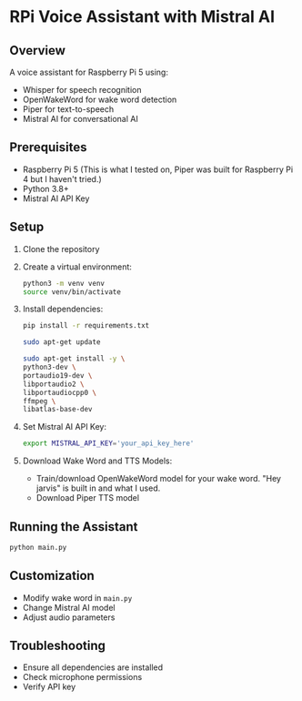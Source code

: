 # RPi Voice Assistant with Mistral AI

## Overview

A voice assistant for Raspberry Pi 5 using:

- Whisper for speech recognition
- OpenWakeWord for wake word detection
- Piper for text-to-speech
- Mistral AI for conversational AI

## Prerequisites

- Raspberry Pi 5 (This is what I tested on, Piper was built for Raspberry Pi 4 but I haven't tried.)
- Python 3.8+
- Mistral AI API Key

## Setup

1. Clone the repository
2. Create a virtual environment:

   ```bash
   python3 -m venv venv
   source venv/bin/activate
   ```

3. Install dependencies:

   ```bash
   pip install -r requirements.txt
   ```

   ```bash
   sudo apt-get update

   ```  
   ```bash
   sudo apt-get install -y \
   python3-dev \
   portaudio19-dev \
   libportaudio2 \
   libportaudiocpp0 \
   ffmpeg \
   libatlas-base-dev
   ```

4. Set Mistral AI API Key:

   ```bash
   export MISTRAL_API_KEY='your_api_key_here'
   ```

5. Download Wake Word and TTS Models:
   - Train/download OpenWakeWord model for your wake word. "Hey jarvis" is built in and what I used.
   - Download Piper TTS model

## Running the Assistant

```bash
python main.py
```

## Customization

- Modify wake word in `main.py`
- Change Mistral AI model
- Adjust audio parameters

## Troubleshooting

- Ensure all dependencies are installed
- Check microphone permissions
- Verify API key
